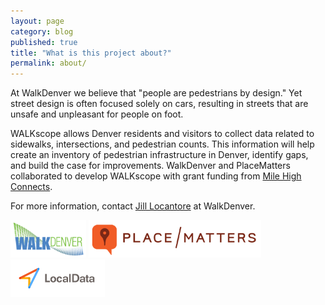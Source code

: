 ```yaml
---
layout: page
category: blog
published: true
title: "What is this project about?"
permalink: about/
---
```


At WalkDenver we believe that "people are pedestrians by design." Yet
street design is often focused solely on cars, resulting in streets that
are unsafe and unpleasant for people on foot.

WALKscope allows Denver residents and visitors to collect data related
to sidewalks, intersections, and pedestrian counts. This information will
help create an inventory of pedestrian infrastructure in Denver, identify
gaps, and build the case for improvements. WalkDenver and PlaceMatters
collaborated to develop WALKscope with grant funding from
[Mile High Connects](http://www.milehighconnects.org).

For more information, contact [Jill Locantore](mailto:jill.locantore@walkdenver.org) at WalkDenver.

<a href="http://www.walkdenver.org/"><img src="https://github.com/LocalData/walkscope/blob/gh-pages/media/walkscope-alt.png?raw=true" height="60" alt="WalkDenver"></a>
<a href="http://placematters.org/"><img src="https://github.com/LocalData/walkscope/blob/gh-pages/media/placematters.png?raw=true" height="60" alt="PlaceMatters"></a>
<a href="http://localdata.com"><img src="https://github.com/LocalData/walkscope/blob/gh-pages/media/localdata.png?raw=true" height="60" alt="LocalData"></a>